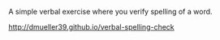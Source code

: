 A simple verbal exercise where you verify spelling of a word.

http://dmueller39.github.io/verbal-spelling-check

